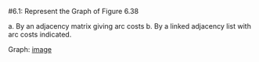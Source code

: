 #6.1: Represent the Graph of Figure 6.38

  a. By an adjacency matrix giving arc costs
  b. By a linked adjacency list with arc costs indicated.

Graph: [image](https://www.evernote.com/shard/s298/sh/986131ad-2e62-4d37-b15c-be7068e8a240/147591a9a2f65c3a6069e49321cce76a)
